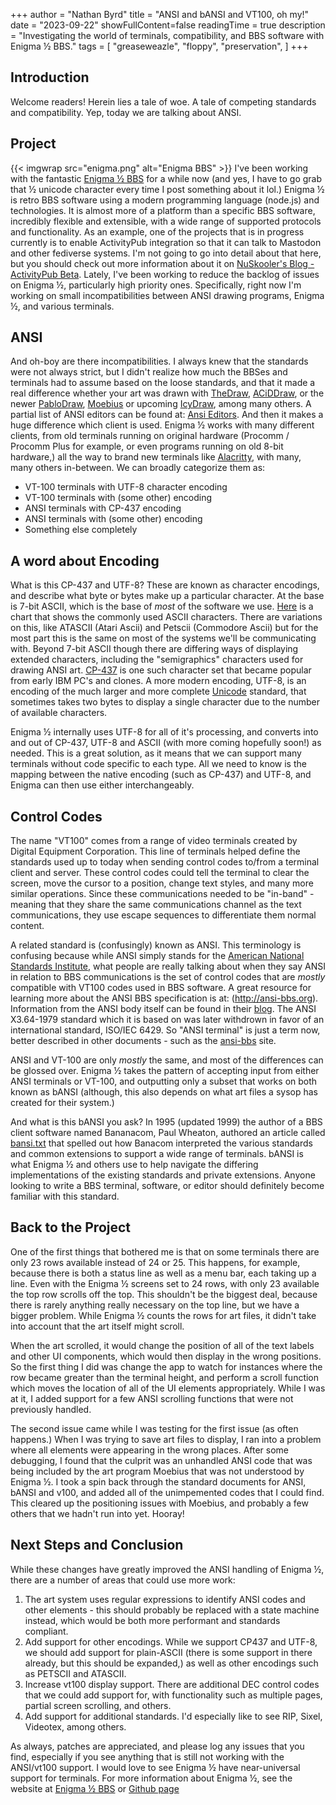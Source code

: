 +++
author = "Nathan Byrd"
title = "ANSI and bANSI and VT100, oh my!"
date = "2023-09-22"
showFullContent=false
readingTime = true
description = "Investigating the world of terminals, compatibility, and BBS software with Enigma ½ BBS."
tags = [
    "greaseweazle",
    "floppy",
    "preservation",
]
+++

## Introduction

Welcome readers! Herein lies a tale of woe. A tale of competing standards and compatibility. Yep, today we are talking about ANSI.

<!-- more -->

## Project

{{< imgwrap src="enigma.png" alt="Enigma BBS" >}}
I've been working with the fantastic [Enigma ½ BBS](https://enigma-bbs.github.io/) for a while now (and yes, I have to go grab that ½ unicode character every time I post something about it lol.) Enigma ½ is retro BBS software using a modern programming language (node.js) and technologies. It is almost more of a platform than a specific BBS software, incredibly flexible and extensible, with a wide range of supported protocols and functionality. As an example, one of the projects that is in progress currently is to enable ActivityPub integration so that it can talk to Mastodon and other fediverse systems. I'm not going to go into detail about that here, but you should check out more information about it on [NuSkooler's Blog - ActivityPub Beta](https://l33t.codes/2023/04/20/ActivityPub-Beta-on-Xibalba-BBS/). Lately, I've been working to reduce the backlog of issues on Enigma ½, particularly high priority ones. Specifically, right now I'm working on small incompatibilities between ANSI drawing programs, Enigma ½, and various terminals.

## ANSI

And oh-boy are there incompatibilities. I always knew that the standards were not always strict, but I didn't realize how much the BBSes and terminals had to assume based on the loose standards, and that it made a real difference whether your art was drawn with [TheDraw](http://www.syaross.org/thedraw/), [ACiDDraw](https://www.acid.org/apps/apps.html), or the newer [PabloDraw](https://github.com/cwensley/pablodraw), [Moebius](https://blocktronics.github.io/moebius/) or upcoming [IcyDraw](https://github.com/mkrueger/icy_draw), among many others. A partial list of ANSI editors can be found at: [Ansi Editors](http://wiki.synchro.net/resource:ansi_editors). And then it makes a huge difference which client is used. Enigma ½ works with many different clients, from old terminals running on original hardware (Procomm / Procomm Plus for example, or even programs running on old 8-bit hardware,) all the way to brand new terminals like [Alacritty](https://github.com/alacritty/alacritty), with many, many others in-between. We can broadly categorize them as:

* VT-100 terminals with UTF-8 character encoding
* VT-100 terminals with (some other) encoding
* ANSI terminals with CP-437 encoding
* ANSI terminals with (some other) encoding
* Something else completely

## A word about Encoding

What is this CP-437 and UTF-8? These are known as character encodings, and describe what byte or bytes make up a particular character. At the base is 7-bit ASCII, which is the base of _most_ of the software we use. [Here](https://www.ascii-code.com/ASCII) is a chart that shows the commonly used ASCII characters. There are variations on this, like ATASCII (Atari Ascii) and Petscii (Commodore Ascii) but for the most part this is the same on most of the systems we'll be communicating with. Beyond 7-bit ASCII though there are differing ways of displaying extended characters, including the "semigraphics" characters used for drawing ANSI art. [CP-437](https://www.ascii-codes.com/) is one such character set that became popular from early IBM PC's and clones. A more modern encoding, UTF-8, is an encoding of the much larger and more complete [Unicode](https://unicode.org/charts/) standard, that sometimes takes two bytes to display a single character due to the number of available characters.

Enigma ½ internally uses UTF-8 for all of it's processing, and converts into and out of CP-437, UTF-8 and ASCII (with more coming hopefully soon!) as needed. This is a great solution, as it means that we can support many terminals without code specific to each type. All we need to know is the mapping between the native encoding (such as CP-437) and UTF-8, and Enigma can then use either interchangeably.

## Control Codes

The name "VT100" comes from a range of video terminals created by Digital Equipment Corporation. This line of terminals helped define the standards used up to today when sending control codes to/from a terminal client and server. These control codes could tell the terminal to clear the screen, move the cursor to a position, change text styles, and many more similar operations. Since these communications needed to be "in-band" - meaning that they share the same communications channel as the text communications, they use escape sequences to differentiate them normal content.

A related standard is (confusingly) known as ANSI. This terminology is confusing because while ANSI simply stands for the [American National Standards Institute](https://ansi.org/), what people are really talking about when they say ANSI in relation to BBS communications is the set of control codes that are _mostly_ compatible with VT100 codes used in BBS software. A great resource for learning more about the ANSI BBS specification is at: (http://ansi-bbs.org). Information from the ANSI body itself can be found in their [blog](https://blog.ansi.org/2019/10/ansi-art-ascii-art-iso-standards-x3-64/). The ANSI X3.64-1979 standard which it is based on was later withdrown in favor of an international standard, ISO/IEC 6429. So "ANSI terminal" is just a term now, better described in other documents - such as the [ansi-bbs](http://ansi-bbs.org) site.

ANSI and VT-100 are only _mostly_ the same, and most of the differences can be glossed over. Enigma ½ takes the pattern of accepting input from either ANSI terminals or VT-100, and outputting only a subset that works on both known as bANSI (although, this also depends on what art files a sysop has created for their system.)

And what is this bANSI you ask? In 1995 (updated 1999) the author of a BBS client software named Bananacom, Paul Wheaton, authored an article called [bansi.txt](http://www.ansi-bbs.org/BANSI/bansi.txt) that spelled out how Banacom interpreted the various standards and common extensions to support a wide range of terminals. bANSI is what Enigma ½ and others use to help navigate the differing implementations of the existing standards and private extensions. Anyone looking to write a BBS terminal, software, or editor should definitely become familiar with this standard.

## Back to the Project

One of the first things that bothered me is that on some terminals there are only 23 rows available instead of 24 or 25. This happens, for example, because there is both a status line as well as a menu bar, each taking up a line. Even with the Enigma ½ screens set to 24 rows, with only 23 available the top row scrolls off the top. This shouldn't be the biggest deal, because there is rarely anything really necessary on the top line, but we have a bigger problem. While Enigma ½ counts the rows for art files, it didn't take into account that the art itself might scroll.

When the art scrolled, it would change the position of all of the text labels and other UI components, which would then display in the wrong positions. So the first thing I did was change the app to watch for instances where the row became greater than the terminal height, and perform a scroll function which moves the location of all of the UI elements appropriately. While I was at it, I added support for a few ANSI scrolling functions that were not previously handled.

The second issue came while I was testing for the first issue (as often happens.) When I was trying to save art files to display, I ran into a problem where all elements were appearing in the wrong places. After some debugging, I found that the culprit was an unhandled ANSI code that was being included by the art program Moebius that was not understood by Enigma ½. I took a spin back through the standard documents for ANSI, bANSI and v100, and added all of the unimpemented codes that I could find. This cleared up the positioning issues with Moebius, and probably a few others that we hadn't run into yet. Hooray!

## Next Steps and Conclusion

While these changes have greatly improved the ANSI handling of Enigma ½, there are a number of areas that could use more work:

1. The art system uses regular expressions to identify ANSI codes and other elements - this should probably be replaced with a state machine instead, which would be both more performant and standards compliant.
2. Add support for other encodings. While we support CP437 and UTF-8, we should add support for plain-ASCII (there is some support in there already, but this should be expanded,) as well as other encodings such as PETSCII and ATASCII.
3. Increase vt100 display support. There are additional DEC control codes that we could add support for, with functionality such as multiple pages, partial screen scrolling, and others.
4. Add support for additional standards. I'd especially like to see RIP, Sixel, Videotex, among others.

As always, patches are appreciated, and please log any issues that you find, especially if you see anything that is still not working with the ANSI/vt100 support. I would love to see Enigma ½ have near-universal support for terminals. For more information about Enigma ½, see the website at [Enigma ½ BBS](https://enigma-bbs.github.io/) or [Github page](https://enigma-bbs.github.io/)
